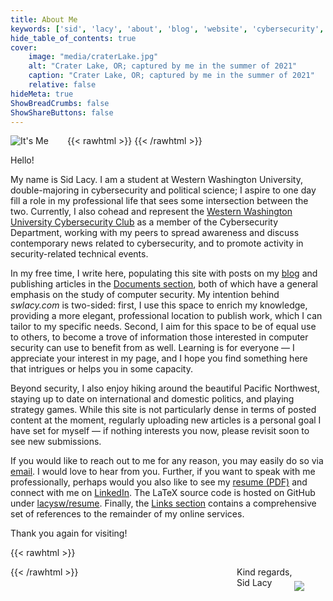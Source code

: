 ```yaml
---
title: About Me
keywords: ['sid', 'lacy', 'about', 'blog', 'website', 'cybersecurity', 'security', 'computer', 'hackthebox', 'htb', 'tech']
hide_table_of_contents: true
cover:
    image: "media/craterLake.jpg"
    alt: "Crater Lake, OR; captured by me in the summer of 2021"
    caption: "Crater Lake, OR; captured by me in the summer of 2021"
    relative: false
hideMeta: true
ShowBreadCrumbs: false
ShowShareButtons: false
---
```


{{< rawhtml >}}
<img src="/media/headshot.png" alt="It's Me" style="margin: 0px 30px 0px 0px; max-width: 25%; float: left"/>
{{< /rawhtml >}}

Hello!

My name is Sid Lacy. I am a student at Western Washington University, double-majoring in cybersecurity and political science; I aspire to one day fill a role in my professional life that sees some intersection between the two. Currently, I also cohead and represent the [Western Washington University Cybersecurity Club](https://wwucyber.com) as a member of the Cybersecurity Department, working with my peers to spread awareness and discuss contemporary news related to cybersecurity, and to promote activity in security-related technical events.

In my free time, I write here, populating this site with posts on my [blog](/blog) and publishing articles in the [Documents section](/docs), both of which have a general emphasis on the study of computer security. My intention behind *swlacy.com* is two-sided: first, I use this space to enrich my knowledge, providing a more elegant, professional location to publish work, which I can tailor to my specific needs. Second, I aim for this space to be of equal use to others, to become a trove of information those interested in computer security can use to benefit from as well. Learning is for everyone — I appreciate your interest in my page, and I hope you find something here that intrigues or helps you in some capacity.

Beyond security, I also enjoy hiking around the beautiful Pacific Northwest, staying up to date on international and domestic politics, and playing strategy games. While this site is not particularly dense in terms of posted content at the moment, regularly uploading new articles is a personal goal I have set for myself — if nothing interests you now, please revisit soon to see new submissions.

If you would like to reach out to me for any reason, you may easily do so via [email](mailto:contact@swlacy.com?subject=Hello!). I would love to hear from you. Further, if you want to speak with me professionally, perhaps would you also like to see my [resume (PDF)](/resume.pdf) and connect with me on [LinkedIn](https://www.linkedin.com/in/lacysw/). The LaTeX source code is hosted on GitHub under [lacysw/resume](https://github.com/lacysw/resume/blob/main/resume.tex). Finally, the [Links section](/links) contains a comprehensive set of references to the remainder of my online services.

Thank you again for visiting!

{{< rawhtml >}}
<div style="max-width: 25%; float: right; margin-right: 16px">
    Kind regards,
    <img src="/media/sig2.png" style="margin-top: -10px; margin-bottom: -25px;"/>
    Sid Lacy
</div>
{{< /rawhtml >}}